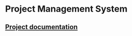 # Project Management System

## [Project documentation](https://docs.google.com/document/d/1LRvqQfbv5NNKnI4HtxXUoalf2YFP_G2MGvrCDoGg3Gc/edit?usp=sharing)
